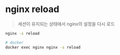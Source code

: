 # nginx reload

> 세션이 유지되는 상태에서 nginx의 설정을 다시 로드

```sh
nginx -s reload

# docker
docker exec nginx nginx -s reload
```
